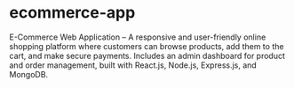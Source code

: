  # ecommerce-app
E-Commerce Web Application – A responsive and user-friendly online shopping platform where customers can browse products, add them to the cart, and make secure payments. Includes an admin dashboard for product and order management, built with React.js, Node.js, Express.js, and MongoDB.

